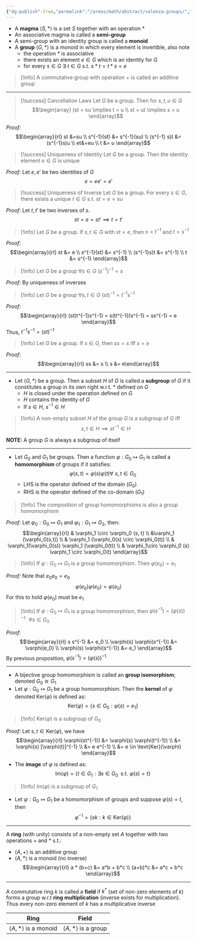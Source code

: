 ```yaml
---
{"dg-publish":true,"permalink":"/areas/math/abstract/valenza-groups/","tags":["group-theory","valenza"]}
---
```


* A **magma** $\langle S,* \rangle$ is a set $S$ together with an operation $*$
* An associative magma is called a **semi-group**
* A semi-group with an identity group is called a **monoid**
* A **group** $\langle G, * \rangle$ is a monoid in which every element is invertible, also note
	* the operation $*$ is associative
	* there exists an element $e \in G$ which is an identity for $G$
	* for every $s \in G$ $\exists$ $t \in G$ s.t. $s * t = t * s = e$

> [!info] A commutative group with operation $+$ is called an additive group

---

> [!success] Cancellation Laws
> Let $G$ be a group. Then for $s, t, u \in G$
> $$\begin{array} (st = su \implies t = u \\ st = ut \implies s = u \end{array}$$

*Proof:* $$\begin{array}{rl} st &=su \\ s^{-1}(st) &= s^{-1}(su) \\ (s^{-1} s)t &= (s^{-1}s)u \\ et&=eu \\ t &= u  \end{array}$$
> [!success] Uniqueness of Identity
> Let $G$ be a group. Then the identity element $e \in G$ is unique

*Proof:* Let $e, e'$ be two identities of $G$
$$e = e e' = e'$$

> [!success] Uniqueness of Inverse
> Let $G$ be a group. For every $s \in G$, there exists a unique $t \in G$ s.t. $st = e = su$

*Proof:* Let $t, t'$ be two inverses of $s$.
$$st = e = st' \implies t = t'$$

> [!info] Let $G$ be a group. If $s, t \in G$ with $st = e$, then $s = t^{-1}$ and $t = s^{-1}$

*Proof:* $$\begin{array}{rl} st &= e \\ s^{-1}(st) &= s^{-1} \\ (s^{-1}s)t &= s^{-1} \\ t &= s^{-1}  \end{array}$$
> [!info] Let $G$ be a group $\forall s \in G$ $(s^{-1})^{-1} = s$

*Proof:* By uniqueness of inverses

> [!info] Let $G$ be a group $\forall s, t \in G$ $(st)^{-1} = t^{-1}s^{-1}$

*Proof:* $$\begin{array}{rl} (st)t^{-1}s^{-1} = s(tt^{-1})s^{-1} = ss^{-1} = e 
\end{array}$$Thus, $t^{-1}s^{-1} = (st)^{-1}$ 

> [!info] Let $G$ be a group. If $s \in G$, then $ss = s$ iff $s = e$

*Proof*: $$\begin{array}{rl} ss &= s \\ s &= e\end{array}$$

---

* Let $\langle G, * \rangle$ be a group. Then a subset $H$ of $G$ is called a **subgroup** of $G$ if it constitutes a group in its own right w.r.t. $*$ defined on $G$
	* $H$ is closed under the operation defined on $G$
	* $H$ contains the identity of $G$
	* If $s \in H$, $s^{-1} \in H$

> [!info] A non-empty subset $H$ of the group $G$ is a subgroup of $G$ iff $$s, t \in H \implies st^{-1} \in H$$

**NOTE:** A group $G$ is always a subgroup of itself

---

* Let $G_0$ and $G_1$ be groups. Then a function $\varphi: G_0 \mapsto G_1$ is called a **homomorphism** of groups if it satisfies: $$\varphi (s,t) = \varphi(s) \varphi(t) \forall \,\, s, t \in G_0$$
	* LHS is the operator defined of the domain ($G_0$)
	* RHS is the operator defined of the co-domain ($G_1$)

> [!info] The composition of group homomorphisms is also a group homomorphism

*Proof:* Let $\varphi_0: G_0 \mapsto G_1$ and $\varphi_1: G_1 \mapsto G_2$, then: $$\begin{array}{rl} & \varphi_1 \circ \varphi_0 (s, t) \\  &\varphi_1 (\varphi_0(s,t)) \\ & \varphi_1 (\varphi_0(s) \circ \varphi_0(t)) \\ & \varphi_1(\varphi_0(s)) \varphi_1 (\varphi_0(t)) \\ & \varphi_1\circ \varphi_0 (s) \varphi_1 \circ \varphi_0(t) \end{array}$$
> [!info] If $\varphi: G_0 \mapsto G_1$ is a group homomorphism. Then $\varphi(e_0) = e_1$

*Proof:* Note that $e_0 e_0 = e_0$
$$\varphi(e_0) \varphi(e_0) = \varphi(e_0)$$
For this to hold $\varphi(e_0)$ must be $e_1$

> [!info] If $\varphi: G_0 \mapsto G_1$ is a group homomorphism, then $\varphi(s^{-1}) = (\varphi (s))^{-1} \,\,\,\, \forall s \in G_0$

*Proof:* $$\begin{array}{rl} s s^{-1} &= e_0 \\ \varphi(s) \varphi(s^{-1}) &= \varphi(e_0) \\ \varphi(s) \varphi(s^{-1}) &= e_1 \end{array}$$
By previous proposition, $\varphi(s^{-1}) = (\varphi (s))^{-1}$

---

* A bijective group homomorphism is called an **group isomorphism**; denoted $G_0 \cong G_1$
* Let $\varphi: G_0 \mapsto G_1$ be a group homomorphism. Then the **kernel** of $\varphi$ denoted $\text{Ker} (\varphi)$ is defined as: $$\text{Ker}(\varphi) = \{ s \in G_0  : \varphi(s) = e_1 \}$$
> [!info] $\text{Ker}(\varphi)$ is a subgroup of $G_0$

*Proof:* Let $s, t \in \text{Ker}(\varphi)$, we have $$\begin{array}{rl} \varphi(st^{-1}) &= \varphi(s) \varphi(t^{-1}) \\ &= \varphi(s) [\varphi(t)]^{-1} \\ &= e e^{-1} \\ &= e \in \text{Ker}(\varphi) \end{array}$$
* The **image** of $\varphi$ is defined as: $$\text{Im}(\varphi) = \{ t \in G_1 : \exists s \in G_0 \,\,\, \text{s.t.} \,\, \varphi(s) = t\}$$
> [!info] $\text{Im}(\varphi)$ is a subgroup of $G_1$

* Let $\varphi: G_0 \mapsto G_1$ be a homomorphism of groups and suppose $\varphi(s) = t$, then $$\varphi^{-1} = \{ sk: k \in \text{Ker}(\varphi) \}$$
---

A **ring** (with unity) consists of a non-empty set $A$ together with two operations $+$ and $*$ s.t.:
* $\langle A, + \rangle$ is an additive group
* $\langle A, * \rangle$ is a monoid (no inverse)
$$\begin{array}{rl} a * (b+c) &= a*b + b*c \\ (a+b)*c &= a*c + b*c \end{array}$$
---

A commutative ring $k$ is called a **field** if $k^*$ (set of non-zero elements of $k$) forms a group w.r.t **ring multiplication** (inverse exists for multiplication). Thus every non-zero element of $k$ has a multiplicative inverse

|              **Ring**              |             **Field**             |
| :--------------------------------: | :-------------------------------: |
| $\langle A, * \rangle$ is a monoid | $\langle A, * \rangle$ is a group |
